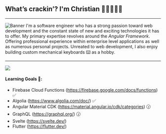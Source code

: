 ## What’s crackin’? I'm Christian 🤙🏼👨🏽‍💻
<hr>
<img
    src='https://i.imgur.com/ZqkU71L.png'
    alt='Banner'>
I'm a software engineer who has a strong passion toward web development and the constant state of new and exciting technologies it has to offer. My primary expertise revolves around the <em>Angular Framework</em>. Offering professional experience within enterprise level applications as well as numerous personal projects. Unreated to web development, I also enjoy building custom mechanical keyboards ⌨️ as a hobby.
<hr>

<div>
    <img align="center" src="https://profile-counter.glitch.me/penrodlol/count.svg" />
</div>

#### Learning Goals 🏅:
- Firebase Cloud Functions (https://firebase.google.com/docs/functions) ✅
- Algolia (https://www.algolia.com/doc/) ✅
- Angular Material CDK (https://material.angular.io/cdk/categories) 🕝
- GraphQL (https://graphql.org/) 🕝
- Svelte (https://svelte.dev/)
- Flutter (https://flutter.dev/)
